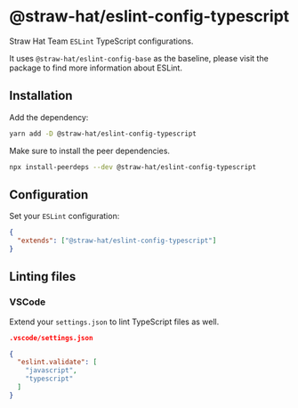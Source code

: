 # @straw-hat/eslint-config-typescript

Straw Hat Team `ESLint` TypeScript configurations.

It uses `@straw-hat/eslint-config-base` as the baseline, please visit the
package to find more information about ESLint.

## Installation

Add the dependency:

```bash
yarn add -D @straw-hat/eslint-config-typescript
```

Make sure to install the peer dependencies.

```bash
npx install-peerdeps --dev @straw-hat/eslint-config-typescript
```

## Configuration

Set your `ESLint` configuration:

```json
{
  "extends": ["@straw-hat/eslint-config-typescript"]
}
```

## Linting files

### VSCode

Extend your `settings.json` to lint TypeScript files as well.

```json
.vscode/settings.json

{
  "eslint.validate": [
    "javascript",
    "typescript"
  ]
}
```
